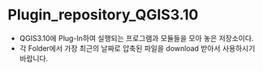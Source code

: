 # Plugin_repository_QGIS3.10
* QGIS3.10에 Plug-In하여 실행되는 프로그램과 모듈들을 모아 놓은 저장소이다.  
* 각 Folder에서 가장 최근의 날짜로 압축된 파일을 download 받아서 사용하시기 바랍니다.

